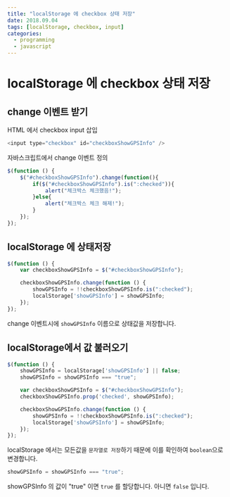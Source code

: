 ```yaml
---
title: "localStorage 에 checkbox 상태 저장"
date: 2018.09.04
tags: [localStorage, checkbox, input]
categories:
  - programming
  - javascript
---
```




# localStorage 에 checkbox 상태 저장

## change 이벤트 받기

HTML 에서 checkbox input 삽입

```javascript
<input type="checkbox" id="checkboxShowGPSInfo" />
```

자바스크립트에서 change 이벤트 정의


```javascript
$(function () {
    $("#checkboxShowGPSInfo").change(function(){
        if($("#checkboxShowGPSInfo").is(":checked")){
            alert("체크박스 체크했음!");
        }else{
            alert("체크박스 체크 해제!");
        }
    });
});
```

## localStorage 에 상태저장

```javascript
$(function () {
    var checkboxShowGPSInfo = $("#checkboxShowGPSInfo");

    checkboxShowGPSInfo.change(function () {
        showGPSInfo = !!checkboxShowGPSInfo.is(":checked");
        localStorage['showGPSInfo'] = showGPSInfo;
    });
});
```

change 이벤트시에 `showGPSInfo` 이름으로 상태값을 저장합니다. 


## localStorage에서 값 불러오기

```javascript
$(function () {
    showGPSInfo = localStorage['showGPSInfo'] || false;
    showGPSInfo = showGPSInfo === "true";

    var checkboxShowGPSInfo = $("#checkboxShowGPSInfo");
    checkboxShowGPSInfo.prop('checked', showGPSInfo);

    checkboxShowGPSInfo.change(function () {
        showGPSInfo = !!checkboxShowGPSInfo.is(":checked");
        localStorage['showGPSInfo'] = showGPSInfo;
    });
});
```

localStorage 에서는 모든값을 `문자열로 저장`하기 때문에 이를 확인하여 `boolean`으로 변경합니다. 

```javascript
showGPSInfo = showGPSInfo === "true";
```

showGPSInfo 의 값이 "true" 이면 `true` 를 할당합니다. 아니면 `false` 입니다.